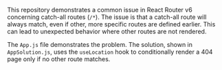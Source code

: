 This repository demonstrates a common issue in React Router v6 concerning catch-all routes (`/*`).  The issue is that a catch-all route will always match, even if other, more specific routes are defined earlier. This can lead to unexpected behavior where other routes are not rendered.

The `App.js` file demonstrates the problem. The solution, shown in `AppSolution.js`, uses the `useLocation` hook to conditionally render a 404 page only if no other route matches.